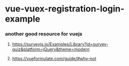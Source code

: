 # vue-vuex-registration-login-example

### another good resource for vuejs

1. https://surveyjs.io/Examples/Library?id=survey-quiz&platform=jQuery&theme=modern

2. https://vueformulate.com/guide/#why-not